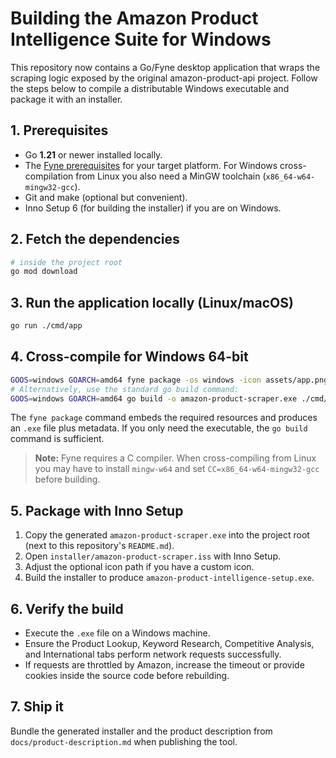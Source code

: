 # Building the Amazon Product Intelligence Suite for Windows

This repository now contains a Go/Fyne desktop application that wraps the scraping logic exposed by the original amazon-product-api project. Follow the steps below to compile a distributable Windows executable and package it with an installer.

## 1. Prerequisites

- Go **1.21** or newer installed locally.
- The [Fyne prerequisites](https://docs.fyne.io/started/) for your target platform. For Windows cross-compilation from Linux you also need a MinGW toolchain (`x86_64-w64-mingw32-gcc`).
- Git and make (optional but convenient).
- Inno Setup 6 (for building the installer) if you are on Windows.

## 2. Fetch the dependencies

```bash
# inside the project root
go mod download
```

## 3. Run the application locally (Linux/macOS)

```bash
go run ./cmd/app
```

## 4. Cross-compile for Windows 64-bit

```bash
GOOS=windows GOARCH=amd64 fyne package -os windows -icon assets/app.png -name "Amazon Product Intelligence" -appID com.amazon.intelligence
# Alternatively, use the standard go build command:
GOOS=windows GOARCH=amd64 go build -o amazon-product-scraper.exe ./cmd/app
```

The `fyne package` command embeds the required resources and produces an `.exe` file plus metadata. If you only need the executable, the `go build` command is sufficient.

> **Note:** Fyne requires a C compiler. When cross-compiling from Linux you may have to install `mingw-w64` and set `CC=x86_64-w64-mingw32-gcc` before building.

## 5. Package with Inno Setup

1. Copy the generated `amazon-product-scraper.exe` into the project root (next to this repository's `README.md`).
2. Open `installer/amazon-product-scraper.iss` with Inno Setup.
3. Adjust the optional icon path if you have a custom icon.
4. Build the installer to produce `amazon-product-intelligence-setup.exe`.

## 6. Verify the build

- Execute the `.exe` file on a Windows machine.
- Ensure the Product Lookup, Keyword Research, Competitive Analysis, and International tabs perform network requests successfully.
- If requests are throttled by Amazon, increase the timeout or provide cookies inside the source code before rebuilding.

## 7. Ship it

Bundle the generated installer and the product description from `docs/product-description.md` when publishing the tool.

